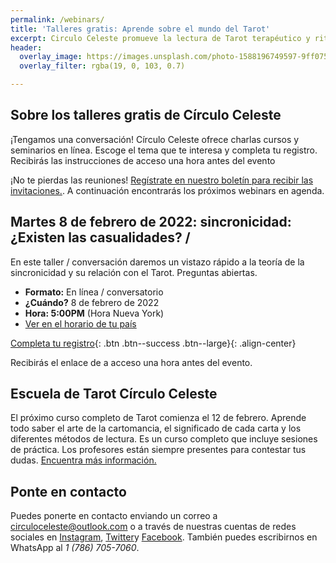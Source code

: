 ```yaml
---
permalink: /webinars/
title: 'Talleres gratis: Aprende sobre el mundo del Tarot'
excerpt: Circulo Celeste promueve la lectura de Tarot terapéutico y rituales para organizar y desarrollar tus ideas. Ofrecemos cursos, talleres y seminarios.
header:
  overlay_image: https://images.unsplash.com/photo-1588196749597-9ff075ee6b5b?ixlib=rb-1.2.1&ixid=MnwxMjA3fDB8MHxwaG90by1wYWdlfHx8fGVufDB8fHx8&auto=format&fit=crop&w=774&q=80
  overlay_filter: rgba(19, 0, 103, 0.7)

---
```


## Sobre los talleres gratis de Círculo Celeste

¡Tengamos una conversación! Círculo Celeste ofrece charlas cursos y seminarios en línea. Escoge el tema que te interesa y completa tu registro. Recibirás las instrucciones de acceso una hora antes del evento

¡No te pierdas las reuniones! [Regístrate en nuestro boletín para recibir las invitaciones.](https://amostarot.us20.list-manage.com/subscribe?u=43b2189bc68fe8ba6aa012594&id=51cf80e639). A continuación encontrarás los próximos webinars en agenda.

## Martes 8 de febrero de 2022: sincronicidad: ¿Existen las casualidades? /

En este taller / conversación daremos un  vistazo rápido a la teoría de la sincronicidad y su relación con el Tarot. Preguntas abiertas.

- **Formato:** En línea / conversatorio
- **¿Cuándo?** 8 de febrero de 2022
- **Hora: 5:00PM** (Hora Nueva York)
- [Ver en el horario de tu país](https://www.timeanddate.com/worldclock/fixedtime.html?msg=%C2%BFExisten+las+casualidades%3F+Webinar+Gratis&iso=20220209T01&p1=107&ah=1)

[Completa tu registro](https://forms.office.com/r/XjteYRTLa2){: .btn .btn--success .btn--large}{: .align-center}

Recibirás el enlace de a acceso una hora antes del evento.

## Escuela de Tarot Círculo Celeste

El próximo curso completo de Tarot comienza el 12 de febrero. Aprende todo saber el arte de la cartomancia, el significado de cada carta y los diferentes métodos de lectura. Es un curso completo que incluye sesiones de práctica. Los profesores están siempre presentes para contestar tus dudas. [Encuentra más información.](/escuela-de-tarot) 

## Ponte en contacto

Puedes ponerte en contacto enviando un correo a circuloceleste@outlook.com o a través de nuestras cuentas de redes sociales en [Instagram](https://instagram.com/amos.tarot), [Twitter](https://twitter.com/amostarot)y [Facebook](https://facebook.com/amostarot). También puedes escribirnos en WhatsApp al *1 (786) 705-7060*.

